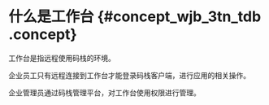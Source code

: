 # 什么是工作台 {#concept_wjb_3tn_tdb .concept}

工作台是指远程使用码栈的环境。

企业员工只有远程连接到工作台才能登录码栈客户端，进行应用的相关操作。

企业管理员通过码栈管理平台，对工作台使用权限进行管理。

